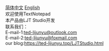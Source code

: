 [简体中文](https://github.com/ted-li-git/TextNotepad/blob/main/README-zh.md)  [English](https://github.com/ted-li-git/TextNotepad/blob/main/README-en.md)<br>
欢迎使用TextNotepad<br>
本产品由LJT Studio开发<br>
联系我们：<br>
E-mail-1:ted-lijunyu@outlook.com<br>
E-mail-2:ted-lijunyu@foxmail.com<br>
our blog:https://ted-lijunyu.top/LJTStudio.html  
